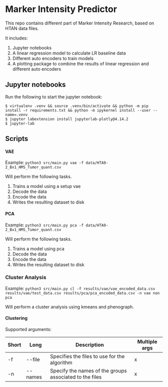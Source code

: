 # Marker Intensity Predictor

This repo contains different part of Marker Intensity Research, based on HTAN data files.

It includes:
1. Jupyter notebooks
2. A linear regression model to calculate LR baseline data
3. Different auto encoders to train models 
4. A plotting package to combine the results of linear regression and different auto encoders



## Jupyter notebooks
Run the following to start the jupyter notebook:

```shell script
$ virtualenv .venv && source .venv/bin/activate && python -m pip install -r requirements.txt && python -m ipykernel install --user --name=.venv
$ jupyter labextension install jupyterlab-plotly@4.14.2
$ jupyter-lab
```


## Scripts


#### VAE

Example: 
```python3 src/main.py vae -f data/HTA9-2_Bx1_HMS_Tumor_quant.csv ```

Will perform the following tasks.
1. Trains a model using a setup vae
2. Decode the data
3. Encode the data
4. Writes the resulting dataset to disk


#### PCA

Example: 
```python3 src/main.py pca -f data/HTA9-2_Bx1_HMS_Tumor_quant.csv ```

Will perform the following tasks.
1. Trains a model using pca
2. Decode the data
3. Encode the data
4. Writes the resulting dataset to disk




### Cluster Analysis

Example: ```python3 src/main.py cl -f results/vae/vae_encoded_data.csv results/vae/test_data.csv results/pca/pca_encoded_data.csv -n vae non pca ```

Will perform a cluster analysis using kmeans and phenograph.



#### Clustering


Supported arguments:

| Short   |  Long  |  Description  | Multiple args  |
|---|---|---|---|
| -f  | --file  | Specifies the files to use for the algorithm  | x  |
| -n | --names  | Specify the names of the groups associated to the files  | x  |



